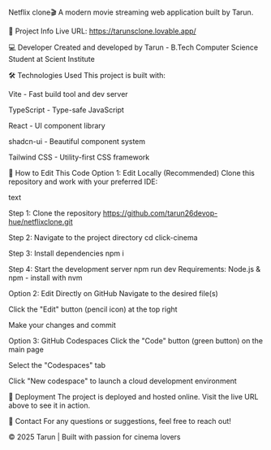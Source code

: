 Netflix clone🎬 A modern movie streaming web application built by Tarun.

🚀 Project Info Live URL: https://tarunsclone.lovable.app/

💻 Developer Created and developed by Tarun - B.Tech Computer Science Student at Scient Institute

🛠️ Technologies Used This project is built with:

Vite - Fast build tool and dev server

TypeScript - Type-safe JavaScript

React - UI component library

shadcn-ui - Beautiful component system

Tailwind CSS - Utility-first CSS framework

📝 How to Edit This Code Option 1: Edit Locally (Recommended) Clone this repository and work with your preferred IDE:

text

Step 1: Clone the repository
https://github.com/tarun26devop-hue/netflixclone.git

Step 2: Navigate to the project directory
cd click-cinema

Step 3: Install dependencies
npm i

Step 4: Start the development server
npm run dev Requirements: Node.js & npm - install with nvm

Option 2: Edit Directly on GitHub Navigate to the desired file(s)

Click the "Edit" button (pencil icon) at the top right

Make your changes and commit

Option 3: GitHub Codespaces Click the "Code" button (green button) on the main page

Select the "Codespaces" tab

Click "New codespace" to launch a cloud development environment

🚀 Deployment The project is deployed and hosted online. Visit the live URL above to see it in action.

📧 Contact For any questions or suggestions, feel free to reach out!

© 2025 Tarun | Built with passion for cinema lovers
